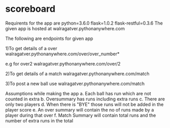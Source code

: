 # scoreboard
Requirents for the app are
  python=3.6.0
  flask=1.0.2
  flask-restful=0.3.6
The given app is hosted at 
walragatver.pythonanywhere.com

The following are endpoints for given app

1)To get details of a  over
  walragatver.pythonanywhere.com/over/over_number*
  
  e.g for over2 
      walragatver.pythonanywhere.com/over/2
      
2)To get details of a match
  walragatver.pythonanywhere.com/match
  
3)To post a new ball use
  walragatver.pythonanywhere.com/match
  
Assumptions while making the app
a. Each ball has run which are not counted in extra
b. Oversummary has runs including extra runs
c. There are only two players
d. When there is "BYE" those runs will not be added in the player score
e. An over summary will contain the no of runs made by a player during that over
f. Match Summary will contain total runs and the number of extra runs in the total
 
